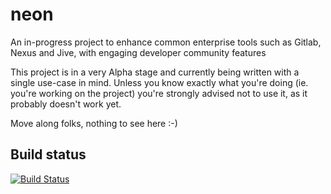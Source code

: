 neon
====

An in-progress project to enhance common enterprise tools such as Gitlab, Nexus and Jive, with engaging developer community features

This project is in a very Alpha stage and currently being written with a single use-case in mind.  Unless you know exactly what you're doing (ie. you're working on the project) you're strongly advised not to use it, as it probably doesn't work yet.

Move along folks, nothing to see here :-)

## Build status

[![Build Status](https://travis-ci.org/surevine/neon.png?branch=master)](https://travis-ci.org/surevine/neon)
